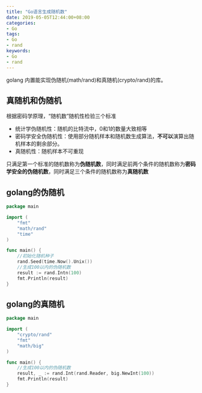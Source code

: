 ```yaml
---
title: "Go语言生成随机数"
date: 2019-05-05T12:44:00+08:00
categories:
- Go
tags:
- Go
- rand
keywords:
- Go
- rand
---
```


golang 内置能实现伪随机(math/rand)和真随机(crypto/rand)的库。

<!--more-->

##  真随机和伪随机

根据密码学原理，“随机数”随机性检验三个标准

* 统计学伪随机性：随机的比特流中，0和1的数量大致相等
* 密码学安全伪随机性：使用部分随机样本和随机数生成算法，**不可以**演算出随机样本的剩余部分。
* 真随机性：随机样本不可重现

只满足第一个标准的随机数称为**伪随机数**，同时满足前两个条件的随机数称为**密码学安全的伪随机数**，同时满足三个条件的随机数称为**真随机数**

## golang的伪随机

```go
package main

import (
	"fmt"
	"math/rand"
	"time"
)

func main() {
	//初始化随机种子
	rand.Seed(time.Now().Unix())
	//生成100以内的伪随机数
	result := rand.Intn(100)
	fmt.Println(result)
}
```

## golang的真随机

```go
package main

import (
	"crypto/rand"
	"fmt"
	"math/big"
)

func main() {
    //生成100以内的伪随机数
	result, _ := rand.Int(rand.Reader, big.NewInt(100))
	fmt.Println(result)
}
```
